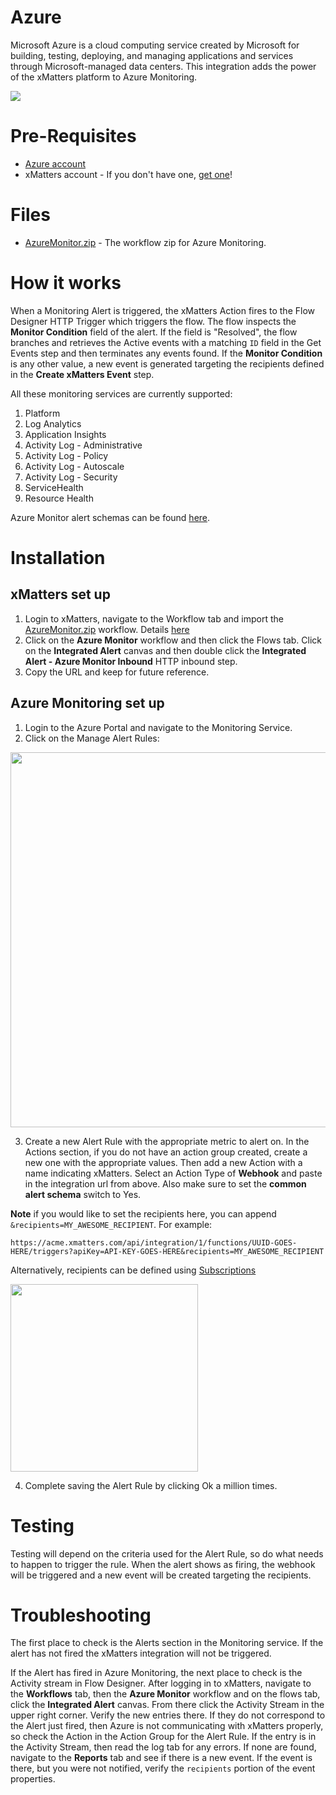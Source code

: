 # Azure
Microsoft Azure is a cloud computing service created by Microsoft for building, testing, deploying, and managing applications and services through Microsoft-managed data centers. This integration adds the power of the xMatters platform to Azure Monitoring. 

<kbd>
  <img src="https://github.com/xmatters/xMatters-Labs/raw/master/media/disclaimer.png">
</kbd>

# Pre-Requisites
* [Azure account](https://azure.microsoft.com/en-us/)
* xMatters account - If you don't have one, [get one](https://www.xmatters.com)!

# Files
* [AzureMonitor.zip](AzureMonitor.zip) - The workflow zip for Azure Monitoring.


# How it works
When a Monitoring Alert is triggered, the xMatters Action fires to the Flow Designer HTTP Trigger which triggers the flow. The flow inspects the **Monitor Condition** field of the alert. If the field is "Resolved", the flow branches and retrieves the Active events with a matching `ID` field in the Get Events step and then terminates any events found. If the **Monitor Condition** is any other value, a new event is generated targeting the recipients defined in the **Create xMatters Event** step. 

All these monitoring services are currently supported:
1. Platform
2. Log Analytics
3. Application Insights
4. Activity Log - Administrative
5. Activity Log - Policy
6. Activity Log - Autoscale
7. Activity Log - Security
8. ServiceHealth
9. Resource Health

Azure Monitor alert schemas can be found [here](https://docs.microsoft.com/en-us/azure/azure-monitor/platform/alerts-common-schema-definitions).

# Installation


## xMatters set up
1. Login to xMatters, navigate to the Workflow tab and import the [AzureMonitor.zip](AzureMonitor.zip) workflow. Details [here](https://help.xmatters.com/ondemand/xmodwelcome/workflows/manage-workflows.htm#ImportExport)
2. Click on the **Azure Monitor** workflow and then click the Flows tab. Click on the **Integrated Alert** canvas and then double click the **Integrated Alert - Azure Monitor Inbound** HTTP inbound step. 
3. Copy the URL and keep for future reference. 


## Azure Monitoring set up
1. Login to the Azure Portal and navigate to the Monitoring Service. 
2. Click on the Manage Alert Rules:

<kbd>
  <img src="media/Monitoring.png" height="600">
</kbd>

3. Create a new Alert Rule with the appropriate metric to alert on. In the Actions section, if you do not have an action group created, create a new one with the appropriate values. Then add a new Action with a name indicating xMatters. Select an Action Type of **Webhook** and paste in the integration url from above. Also make sure to set the **common alert schema** switch to Yes. 

**Note** if you would like to set the recipients here, you can append `&recipients=MY_AWESOME_RECIPIENT`. For example:

```
https://acme.xmatters.com/api/integration/1/functions/UUID-GOES-HERE/triggers?apiKey=API-KEY-GOES-HERE&recipients=MY_AWESOME_RECIPIENT
```
Alternatively, recipients can be defined using [Subscriptions](https://help.xmatters.com/ondemand/userguide/receivingalerts/subscriptions/howtousesubscriptions.htm)

<kbd>
	<img src="media/Actions.png" width="300">
</kbd>

4. Complete saving the Alert Rule by clicking Ok a million times. 

# Testing
Testing will depend on the criteria used for the Alert Rule, so do what needs to happen to trigger the rule. When the alert shows as firing, the webhook will be triggered and a new event will be created targeting the recipients. 


# Troubleshooting
The first place to check is the Alerts section in the Monitoring service. If the alert has not fired the xMatters integration will not be triggered. 

If the Alert has fired in Azure Monitoring, the next place to check is the Activity stream in Flow Designer. After logging in to xMatters, navigate to the **Workflows** tab, then the **Azure Monitor** workflow and on the flows tab, click the **Integrated Alert** canvas. From there click the Activity Stream in the upper right corner. Verify the new entries there. If they do not correspond to the Alert just fired, then Azure is not communicating with xMatters properly, so check the Action in the Action Group for the Alert Rule. 
If the entry is in the Activity Stream, then read the log tab for any errors. If none are found, navigate to the **Reports** tab and see if there is a new event. If the event is there, but you were not notified, verify the `recipients` portion of the event properties. 
